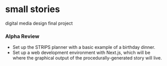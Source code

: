 # small stories
digital media design final project

### Alpha Review
- Set up the STRIPS planner with a basic example of a birthday dinner.
- Set up a web development environment with Next.js, which will be where the graphical output of the procedurally-generated story will live.
